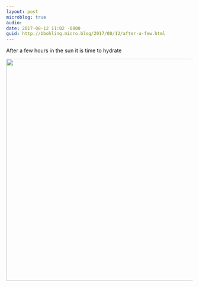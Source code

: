 ```yaml
---
layout: post
microblog: true
audio: 
date: 2017-08-12 11:02 -0800
guid: http://bbohling.micro.blog/2017/08/12/after-a-few.html
---
```

After a few hours in the sun it is time to hydrate

<img src="http://bbohling.micro.blog/uploads/2017/762ea98f47.jpg" width="600" height="599" />

